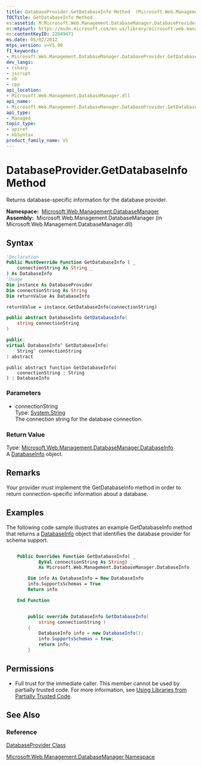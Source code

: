 ```yaml
---
title: DatabaseProvider.GetDatabaseInfo Method  (Microsoft.Web.Management.DatabaseManager)
TOCTitle: GetDatabaseInfo Method
ms:assetid: M:Microsoft.Web.Management.DatabaseManager.DatabaseProvider.GetDatabaseInfo(System.String)
ms:mtpsurl: https://msdn.microsoft.com/en-us/library/microsoft.web.management.databasemanager.databaseprovider.getdatabaseinfo(v=VS.90)
ms:contentKeyID: 22049471
ms.date: 05/02/2012
mtps_version: v=VS.90
f1_keywords:
- Microsoft.Web.Management.DatabaseManager.DatabaseProvider.GetDatabaseInfo
dev_langs:
- csharp
- jscript
- vb
- cpp
api_location:
- Microsoft.Web.Management.DatabaseManager.dll
api_name:
- Microsoft.Web.Management.DatabaseManager.DatabaseProvider.GetDatabaseInfo
api_type:
- Managed
topic_type:
- apiref
- kbSyntax
product_family_name: VS
---
```


# DatabaseProvider.GetDatabaseInfo Method

Returns database-specific information for the database provider.

**Namespace:**  [Microsoft.Web.Management.DatabaseManager](microsoft-web-management-databasemanager-namespace.md)  
**Assembly:**  Microsoft.Web.Management.DatabaseManager (in Microsoft.Web.Management.DatabaseManager.dll)

## Syntax

```vb
'Declaration
Public MustOverride Function GetDatabaseInfo ( _
    connectionString As String _
) As DatabaseInfo
'Usage
Dim instance As DatabaseProvider
Dim connectionString As String
Dim returnValue As DatabaseInfo

returnValue = instance.GetDatabaseInfo(connectionString)
```

```csharp
public abstract DatabaseInfo GetDatabaseInfo(
    string connectionString
)
```

```cpp
public:
virtual DatabaseInfo^ GetDatabaseInfo(
    String^ connectionString
) abstract
```

```jscript
public abstract function GetDatabaseInfo(
    connectionString : String
) : DatabaseInfo
```

### Parameters

  - connectionString  
    Type: [System.String](https://msdn.microsoft.com/library/s1wwdcbf)  
    The connection string for the database connection.  

### Return Value

Type: [Microsoft.Web.Management.DatabaseManager.DatabaseInfo](databaseinfo-class-microsoft-web-management-databasemanager.md)  
A [DatabaseInfo](databaseinfo-class-microsoft-web-management-databasemanager.md) object.  

## Remarks

Your provider must implement the GetDatabaseInfo method in order to return connection-specific information about a database.

## Examples

The following code sample illustrates an example GetDatabaseInfo method that returns a [DatabaseInfo](databaseinfo-class-microsoft-web-management-databasemanager.md) object that identifies the database provider for schema support.

```vb

    Public Overrides Function GetDatabaseInfo( _
            ByVal connectionString As String) _
            As Microsoft.Web.Management.DatabaseManager.DatabaseInfo

        Dim info As DatabaseInfo = New DatabaseInfo
        info.SupportsSchemas = True
        Return info

    End Function

```

```csharp

        public override DatabaseInfo GetDatabaseInfo(
            string connectionString )
        {
            DatabaseInfo info = new DatabaseInfo();
            info.SupportsSchemas = true;
            return info;
        }

```

## Permissions

  - Full trust for the immediate caller. This member cannot be used by partially trusted code. For more information, see [Using Libraries from Partially Trusted Code](https://msdn.microsoft.com/library/8skskf63).

## See Also

### Reference

[DatabaseProvider Class](databaseprovider-class-microsoft-web-management-databasemanager.md)

[Microsoft.Web.Management.DatabaseManager Namespace](microsoft-web-management-databasemanager-namespace.md)

